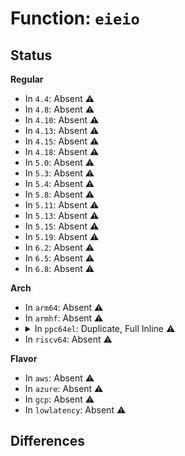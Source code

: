 # Function: <code>eieio</code>

## Status
<b>Regular</b>
<ul>
<li>
In <code>4.4</code>: Absent ⚠️
</li>
<li>
In <code>4.8</code>: Absent ⚠️
</li>
<li>
In <code>4.10</code>: Absent ⚠️
</li>
<li>
In <code>4.13</code>: Absent ⚠️
</li>
<li>
In <code>4.15</code>: Absent ⚠️
</li>
<li>
In <code>4.18</code>: Absent ⚠️
</li>
<li>
In <code>5.0</code>: Absent ⚠️
</li>
<li>
In <code>5.3</code>: Absent ⚠️
</li>
<li>
In <code>5.4</code>: Absent ⚠️
</li>
<li>
In <code>5.8</code>: Absent ⚠️
</li>
<li>
In <code>5.11</code>: Absent ⚠️
</li>
<li>
In <code>5.13</code>: Absent ⚠️
</li>
<li>
In <code>5.15</code>: Absent ⚠️
</li>
<li>
In <code>5.19</code>: Absent ⚠️
</li>
<li>
In <code>6.2</code>: Absent ⚠️
</li>
<li>
In <code>6.5</code>: Absent ⚠️
</li>
<li>
In <code>6.8</code>: Absent ⚠️
</li>
</ul>
<b>Arch</b>
<ul>
<li>
In <code>arm64</code>: Absent ⚠️
</li>
<li>
In <code>armhf</code>: Absent ⚠️
</li>
<li>
<details>
<summary>In <code>ppc64el</code>: Duplicate, Full Inline ⚠️</summary>

**Collision:** Static Duplication

**Inline:** Full

**Transformation:** False

**Instances:**

```
In arch/powerpc/kernel/io.c (c0000000000308c4)
Location: arch/powerpc/include/asm/synch.h:14
Inline: True
Inline callers:
  - arch/powerpc/kernel/io.c:_memcpy_fromio
  - arch/powerpc/kernel/io.c:_memcpy_fromio
  - arch/powerpc/kernel/io.c:_memcpy_fromio
```
```
In arch/powerpc/mm/book3s64/hash_native.c (c0000000000923b0)
Location: arch/powerpc/include/asm/synch.h:14
Inline: True
Inline callers:
  - arch/powerpc/mm/book3s64/hash_native.c:native_hpte_insert
```
```
In arch/powerpc/lib/sstep.c (c0000000000aa540)
Location: arch/powerpc/include/asm/synch.h:14
Inline: True
Inline callers:
  - arch/powerpc/lib/sstep.c:emulate_update_regs
```
```
In arch/powerpc/kvm/book3s_hv_rm_mmu.c (c00000000011fdf0)
Location: arch/powerpc/include/asm/synch.h:14
Inline: True
Inline callers:
  - arch/powerpc/kvm/book3s_hv_rm_mmu.c:kvmppc_h_clear_mod
  - arch/powerpc/kvm/book3s_hv_rm_mmu.c:kvmppc_do_h_enter
```
```
In arch/powerpc/kvm/book3s_hv_rm_xive.c (c000000000124588)
Location: arch/powerpc/include/asm/synch.h:14
Inline: True
Inline callers:
  - arch/powerpc/kvm/book3s_hv_rm_xive.c:xive_rm_h_xirr
```
```
In drivers/video/fbdev/imsttfb.c (c0000000008c0b7c)
Location: arch/powerpc/include/asm/synch.h:14
Inline: True
Inline callers:
  - drivers/video/fbdev/imsttfb.c:init_imstt
  - drivers/video/fbdev/imsttfb.c:init_imstt
  - drivers/video/fbdev/imsttfb.c:init_imstt
  - drivers/video/fbdev/imsttfb.c:init_imstt
  - drivers/video/fbdev/imsttfb.c:init_imstt
  - drivers/video/fbdev/imsttfb.c:init_imstt
  - drivers/video/fbdev/imsttfb.c:init_imstt
  - drivers/video/fbdev/imsttfb.c:init_imstt
  - drivers/video/fbdev/imsttfb.c:init_imstt
  - drivers/video/fbdev/imsttfb.c:init_imstt
  - drivers/video/fbdev/imsttfb.c:init_imstt
  - drivers/video/fbdev/imsttfb.c:init_imstt
  - drivers/video/fbdev/imsttfb.c:init_imstt
  - drivers/video/fbdev/imsttfb.c:init_imstt
  - drivers/video/fbdev/imsttfb.c:init_imstt
  - drivers/video/fbdev/imsttfb.c:init_imstt
  - drivers/video/fbdev/imsttfb.c:imsttfb_ioctl
  - drivers/video/fbdev/imsttfb.c:imsttfb_ioctl
  - drivers/video/fbdev/imsttfb.c:imsttfb_ioctl
  - drivers/video/fbdev/imsttfb.c:imsttfb_ioctl
  - drivers/video/fbdev/imsttfb.c:imsttfb_ioctl
  - drivers/video/fbdev/imsttfb.c:imsttfb_blank
  - drivers/video/fbdev/imsttfb.c:imsttfb_blank
  - drivers/video/fbdev/imsttfb.c:imsttfb_blank
  - drivers/video/fbdev/imsttfb.c:imsttfb_blank
  - drivers/video/fbdev/imsttfb.c:imsttfb_blank
  - drivers/video/fbdev/imsttfb.c:imsttfb_blank
  - drivers/video/fbdev/imsttfb.c:imsttfb_blank
  - drivers/video/fbdev/imsttfb.c:imsttfb_blank
  - drivers/video/fbdev/imsttfb.c:imsttfb_blank
  - drivers/video/fbdev/imsttfb.c:imsttfb_blank
  - drivers/video/fbdev/imsttfb.c:imsttfb_blank
  - drivers/video/fbdev/imsttfb.c:imsttfb_blank
  - drivers/video/fbdev/imsttfb.c:imsttfb_blank
  - drivers/video/fbdev/imsttfb.c:imsttfb_blank
  - drivers/video/fbdev/imsttfb.c:imsttfb_blank
  - drivers/video/fbdev/imsttfb.c:imsttfb_blank
  - drivers/video/fbdev/imsttfb.c:imsttfb_blank
  - drivers/video/fbdev/imsttfb.c:imsttfb_blank
  - drivers/video/fbdev/imsttfb.c:imsttfb_blank
  - drivers/video/fbdev/imsttfb.c:imsttfb_blank
  - drivers/video/fbdev/imsttfb.c:imsttfb_blank
  - drivers/video/fbdev/imsttfb.c:imsttfb_setcolreg
  - drivers/video/fbdev/imsttfb.c:imsttfb_setcolreg
  - drivers/video/fbdev/imsttfb.c:imsttfb_setcolreg
  - drivers/video/fbdev/imsttfb.c:imsttfb_setcolreg
  - drivers/video/fbdev/imsttfb.c:imsttfb_set_par
  - drivers/video/fbdev/imsttfb.c:imsttfb_set_par
  - drivers/video/fbdev/imsttfb.c:imsttfb_set_par
  - drivers/video/fbdev/imsttfb.c:imsttfb_set_par
  - drivers/video/fbdev/imsttfb.c:imsttfb_set_par
  - drivers/video/fbdev/imsttfb.c:imsttfb_set_par
  - drivers/video/fbdev/imsttfb.c:imsttfb_set_par
  - drivers/video/fbdev/imsttfb.c:imsttfb_set_par
  - drivers/video/fbdev/imsttfb.c:imsttfb_set_par
  - drivers/video/fbdev/imsttfb.c:imsttfb_set_par
  - drivers/video/fbdev/imsttfb.c:set_imstt_regvals
  - drivers/video/fbdev/imsttfb.c:set_imstt_regvals
  - drivers/video/fbdev/imsttfb.c:set_imstt_regvals
  - drivers/video/fbdev/imsttfb.c:set_imstt_regvals
  - drivers/video/fbdev/imsttfb.c:set_imstt_regvals
  - drivers/video/fbdev/imsttfb.c:set_imstt_regvals
  - drivers/video/fbdev/imsttfb.c:set_imstt_regvals
  - drivers/video/fbdev/imsttfb.c:set_imstt_regvals
  - drivers/video/fbdev/imsttfb.c:set_imstt_regvals
  - drivers/video/fbdev/imsttfb.c:set_imstt_regvals
  - drivers/video/fbdev/imsttfb.c:set_imstt_regvals
  - drivers/video/fbdev/imsttfb.c:set_imstt_regvals
  - drivers/video/fbdev/imsttfb.c:set_imstt_regvals
  - drivers/video/fbdev/imsttfb.c:set_imstt_regvals
  - drivers/video/fbdev/imsttfb.c:set_imstt_regvals
  - drivers/video/fbdev/imsttfb.c:set_imstt_regvals
  - drivers/video/fbdev/imsttfb.c:set_imstt_regvals
  - drivers/video/fbdev/imsttfb.c:set_imstt_regvals
  - drivers/video/fbdev/imsttfb.c:set_imstt_regvals
  - drivers/video/fbdev/imsttfb.c:set_imstt_regvals
  - drivers/video/fbdev/imsttfb.c:set_imstt_regvals
  - drivers/video/fbdev/imsttfb.c:set_imstt_regvals
  - drivers/video/fbdev/imsttfb.c:set_imstt_regvals
  - drivers/video/fbdev/imsttfb.c:set_imstt_regvals
  - drivers/video/fbdev/imsttfb.c:set_imstt_regvals
  - drivers/video/fbdev/imsttfb.c:set_imstt_regvals
  - drivers/video/fbdev/imsttfb.c:set_imstt_regvals
  - drivers/video/fbdev/imsttfb.c:set_imstt_regvals
  - drivers/video/fbdev/imsttfb.c:set_imstt_regvals
  - drivers/video/fbdev/imsttfb.c:set_imstt_regvals
  - drivers/video/fbdev/imsttfb.c:set_imstt_regvals
  - drivers/video/fbdev/imsttfb.c:set_imstt_regvals
  - drivers/video/fbdev/imsttfb.c:set_imstt_regvals
  - drivers/video/fbdev/imsttfb.c:set_imstt_regvals
  - drivers/video/fbdev/imsttfb.c:set_imstt_regvals
  - drivers/video/fbdev/imsttfb.c:set_imstt_regvals
  - drivers/video/fbdev/imsttfb.c:set_imstt_regvals
```
</details>
</li>
<li>
In <code>riscv64</code>: Absent ⚠️
</li>
</ul>
<b>Flavor</b>
<ul>
<li>
In <code>aws</code>: Absent ⚠️
</li>
<li>
In <code>azure</code>: Absent ⚠️
</li>
<li>
In <code>gcp</code>: Absent ⚠️
</li>
<li>
In <code>lowlatency</code>: Absent ⚠️
</li>
</ul>

## Differences

